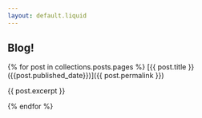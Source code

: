 ```yaml
---
layout: default.liquid
---
```

## Blog!

{% for post in collections.posts.pages %}
[{{ post.title }} ({{post.published_date}})]({{ post.permalink }})

{{ post.excerpt }}

{% endfor %}
